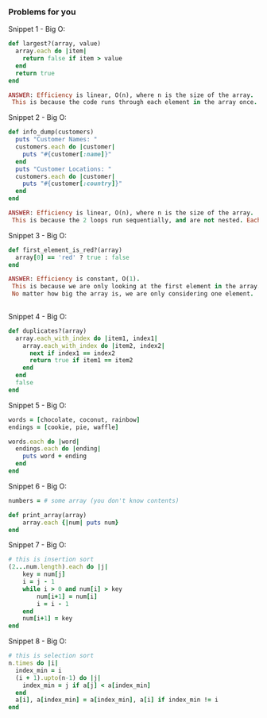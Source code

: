 ### Problems for you

Snippet 1 - Big O:
```ruby
def largest?(array, value)
  array.each do |item|
    return false if item > value
  end
  return true
end

ANSWER: Efficiency is linear, O(n), where n is the size of the array.
 This is because the code runs through each element in the array once.
```````````````````````````````````````

Snippet 2 - Big O:
```ruby
def info_dump(customers)
  puts "Customer Names: "
  customers.each do |customer|
    puts "#{customer[:name]}"
  end
  puts "Customer Locations: "
  customers.each do |customer|
    puts "#{customer[:country]}"
  end
end

ANSWER: Efficiency is linear, O(n), where n is the size of the array.
 This is because the 2 loops run sequentially, and are not nested. Each loop runs through every element in the array once. This makes the efficiency n + n, or 2n, which is still linear, and is still considered O(n).
```````````````````````````````````````


Snippet 3 - Big O:
```ruby
def first_element_is_red?(array)
  array[0] == 'red' ? true : false
end

ANSWER: Efficiency is constant, O(1).
 This is because we are only looking at the first element in the array.
 No matter how big the array is, we are only considering one element.  
 
```````````````````````````````````````




Snippet 4 - Big O:
```ruby
def duplicates?(array)
  array.each_with_index do |item1, index1|
    array.each_with_index do |item2, index2|
      next if index1 == index2
      return true if item1 == item2
    end
  end
  false
end
```

Snippet 5 - Big O:
```ruby
words = [chocolate, coconut, rainbow]
endings = [cookie, pie, waffle]

words.each do |word|
  endings.each do |ending|
    puts word + ending
  end
end
```

Snippet 6 - Big O:
```ruby
numbers = # some array (you don't know contents)

def print_array(array)
    array.each {|num| puts num}
end
```

Snippet 7 - Big O:
```ruby
# this is insertion sort
(2...num.length).each do |j|
    key = num[j]
    i = j - 1
    while i > 0 and num[i] > key
        num[i+1] = num[i]
        i = i - 1
    end
    num[i+1] = key
end
```

Snippet 8 - Big O:
```ruby
# this is selection sort
n.times do |i|
  index_min = i
  (i + 1).upto(n-1) do |j|
    index_min = j if a[j] < a[index_min]
  end
  a[i], a[index_min] = a[index_min], a[i] if index_min != i
end
```
